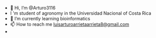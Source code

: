 - 👋 Hi, I’m @Arturo3116
- I 'm student of agronomy in the Universidad Nacional of Costa Rica
- 🌱 I’m currently learning bioinformatics
- 📫 How to reach me luisarturoarrietaarrieta8@gmail.com
-

<!---
Arturo3116/Arturo3116 is a ✨ special ✨ repository because its `README.md` (this file) appears on your GitHub profile.
You can click the Preview link to take a look at your changes.
--->

